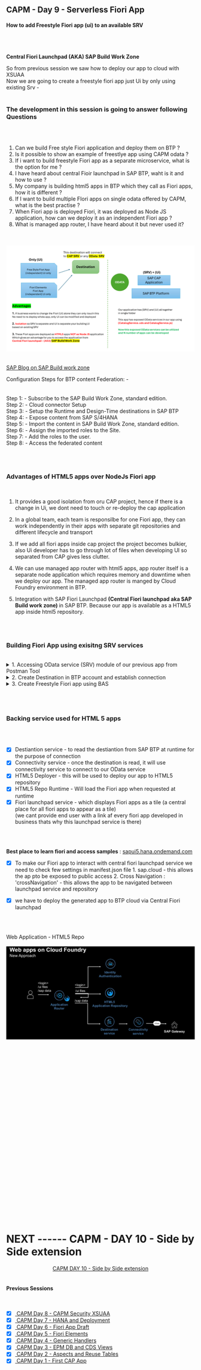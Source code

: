 ## CAPM - Day 9 - Serverless Fiori App 

#### How to add Freestyle Fiori app (ui) to an available SRV

</br>
</br>

**Central Fiori Launchpad  (AKA) SAP Build Work Zone**

So from previous session we saw how to deploy our app to cloud with XSUAA
</br> Now we are going to create a freestyle fiori app just Ui by only using existing Srv -
</br>
</br>

### The development in this session is going to answer following Questions
</br>
</br>

1. Can we build Free style Fiori application and deploy them on BTP ?
2. Is it possible to show an example of freestlye app using CAPM odata ?
3. If i want to build freestyle Fiori app as a separate microservice, what is the option for me ?
4. I have heard about central Fioir launchpad in SAP BTP, waht is it and how to use ?
5. My company is building html5 apps in BTP which they call as Fiori apps, how it is different ?
6. If I want to build multiple FIori apps on single odata offered by CAPM, what is the best practise ?
7. When Fiori app is deployed Fiori, it was deployed as Node JS application, how can we deploy it as an independent Fiori app ?
8. What is managed app router, I have heard about it but never used it?

</br>
</br>

<img src="./files/Serverless_Fiori_design.png" >

</br>
</br>

[SAP Blog on SAP Build work zone](https://community.sap.com/t5/technology-blogs-by-members/access-fiori-apps-via-sap-build-work-zone-site-with-federated-sap-s-4hana/ba-p/13558780)

Configuration Steps for BTP content Federation: -
</br>
</br>
</br>Step 1: - Subscribe to the SAP Build Work Zone, standard edition.
</br>Step 2: - Cloud connector Setup
</br>Step 3: - Setup the Runtime and Design-Time destinations in SAP BTP
</br>Step 4: - Expose content from SAP S/4HANA
</br>Step 5: - Import the content in SAP Build Work Zone, standard edition.
</br>Step 6: - Assign the imported roles to the Site.
</br>Step 7: - Add the roles to the user.
</br>Step 8: - Access the federated content


</br>
</br>

### Advantages of HTML5 apps over NodeJs Fiori app

</br>

1. It provides a good isolation from oru CAP project, hence if there is a change in Ui, 
   we dont need to touch or re-deploy the cap application 

2. In a global team, each team is responsilbe for one Fiori app, they can work independently
   in their apps with separate git repositories and different lifecycle and transport

3. If we add all fiori apps inside cap project the project becomes bulkier,
   also Ui developer has to go through lot of files when developing UI so separated from CAP gives less clutter. 
   
4. We can use managed app router with html5 apps, app router itself is a separate node application which requires memory and downtime when we deploy our app.
   The managed app router is manged by Cloud Foundry environment in BTP.

5. Integration with SAP Fiori Launchpad <b> (Central Fiori launchpad aka SAP Build work zone) </b> in SAP BTP. Because our app is available as a HTML5 app inside html5 repository.   

</br>
</br>


### Building Fiori App using exisitng SRV services 
</br>

<details>
<summary> 1. Accessing OData service (SRV) module of our previous app from Postman Tool </summary>
</br>
</br>
	
When SRV module is accessed from cloud deployed app it appears like this
</br>
</br>
<img src="./files/capmd9-1.png" >
</br>
</br>
<img src="./files/capmd9-2.png" >
</br>
</br>
<img src="./files/capmd9-3.png" >
</br>
</br>
<img src="./files/capmd9-4.png" >
</br>
</br>

Creating a call service in postman tool for our SRV module
</br>
</br>
<img src="./files/capmd9-5.png" >
</br>
</br>

Select Authorization tab
</br>
</br>
<img src="./files/capmd9-6.png" >
</br>
</br>

Select Oauth 2.0 in this section
</br>
</br>
<img src="./files/capmd9-7.png" >
</br>
</br>

Fill the necessary values here 
</br>
</br>
<img src="./files/capmd9-8.png" >
</br>
</br>

Get the required values from BTP cloud accoutn and add it to Postman
</br>
</br>
<img src="./files/capmd9-9.png" >
</br>
</br>
<img src="./files/capmd9-10.png" >
</br>
</br>
<img src="./files/capmd9-11.png" >
</br>
</br>

Before pasting the url need to add the following at the last of the url 
</br> ( <b>/url/oauth/token</b> )
</br>
</br>
<img src="./files/capmd9-12.png" >
</br>
</br>

Client ID & CLient Secret 
</br>
</br>
<img src="./files/capmd9-13.png" >
</br>
</br>
<img src="./files/capmd9-14.png" >
</br>
</br>
</br>

BTP Account userid and the password should be <b> BAS account password </b> dont confuse it with (BTP GLobal account password)
</br>
</br>
<img src="./files/capmd9-15.png" >
</br>
</br>
<img src="./files/capmd9-16.png" >
</br>
</br>
<img src="./files/capmd9-17.png" >
</br>
</br>

Token added acknowledgement will be shown in right bottom of screen
</br>
</br>
<img src="./files/capmd9-18.png" >
</br>
</br>

Now fire the call service and it should bring the data
</br>
</br>
<img src="./files/capmd9-19.png" >
</br>
</br>
<img src="./files/capmd9-20.png" >
</br>
</br>
</br>

Now we need to decrypt the JWT Token go to the website : https://www.base64decode.org
</br>
</br>
<img src="./files/capmd9-21.png" >
</br>
</br>
<img src="./files/capmd9-22.png" >
</br>
</br>
</br>

</details>



<details>
<summary> 2. Create Destination in BTP account and establish connection </summary>
</br>
</br>

We will use the available information from postman and this scope details from token to create Destination in BTP account as shown below
</br>
</br>
</br>

Go to the connectivity section in the sub account and click destination
</br>
</br>
<img src="./files/capmd9-23.png" >
</br>
</br>

select create new destiantion
</br>
</br>
<img src="./files/capmd9-24.png" >
</br>
</br>

Change the authentication type to - <b> OAuth2 User Token Exchange </b>
</br>
</br>
<img src="./files/capmd9-25.png" >
</br>
</br>

### Now fill the necesssary details from available data source as shown below
</br>
</br>

Copy this link from postman or our OData SRV or from our deployed SRV application
</br>
</br>
<img src="./files/capmd9-26.png" >
</br>
</br>
<img src="./files/capmd9-27.png" >
</br>
</br>
<img src="./files/capmd9-28.png" >
</br>
</br>
<img src="./files/capmd9-29.png" >
</br>
</br>
<img src="./files/capmd9-30.png" >
</br>
</br>
<img src="./files/capmd9-31.png" >
</br>
</br>

A success message showing that connection is established 
</br>
</br>
<img src="./files/capmd9-32.png" >
</br>
</br>

</br>
</br>
</details>


<details>
<summary> 3. Create Freestyle Fiori app using BAS </summary>
</br>
</br>
Go to BAS and press F1 and Search for 'Fiori Open Application generator'
</br>
</br>
<img src="./files/capmd9-33.png" >
</br>
</br>

Choose the template as shown below 
</br>
</br>
<img src="./files/capmd9-34.png" >
</br>
</br>
<img src="./files/capmd9-35.png" >
</br>
</br>

<details>
<summary> How to get the V2 odata path </summary>
</br>
</br>
<img src="./files/capmd9-36a.png" >
</br>
</br>
<img src="./files/capmd9-36b.png" >
</br>
</br>
<img src="./files/capmd9-36c.png" >
</br>
</br>
<img src="./files/capmd9-36d.png" >
</br>
</br>
</details>

<img src="./files/capmd9-36.png" >
</br>
</br>
<img src="./files/capmd9-37.png" >
</br>
</br>
<img src="./files/capmd9-38.png" >
</br>
</br>
<img src="./files/capmd9-39.png" >
</br>
</br>
<img src="./files/capmd9-40.png" >
</br>
</br>
<img src="./files/capmd9-41.png" >
</br>
</br>
<img src="./files/capmd9-42.png" >
</br>
</br>
<img src="./files/capmd9-43.png" >
</br>
</br>
<img src="./files/capmd9-44.png" >
</br>
</br>
<img src="./files/capmd9-45.png" >
</br>
</br>
<img src="./files/capmd9-46.png" >
</br>
</br>
<img src="./files/capmd9-47.png" >
</br>
</br>
</details>
</br>
</br>
</br>

### Backing service used for HTML 5 apps 
</br>
</br>

- [x] Destiantion service - to read the destiantion from SAP BTP at runtime for the purpose of connection
- [x] Connectivity service - once the destination is read, it will use connectivity service to connect to our OData service 
- [x] HTML5 Deployer - this will be used to deploy our app to HTML5 repository
- [x] HTML5 Repo Runtime - Will load the Fiori app when requested at runtime 
- [x] Fiori launchpad service - which displays Fiori apps as a tile (a central place for all fiori apps to appear as a tile)
</br> (we cant provide end user with a link af every fiori app developed in business thats why this launchpad service is there)
</br>
</br>

**Best place to learn fiori and access samples** : [sapui5.hana.ondemand.com](https://sapui5.hana.ondemand.com/#/)

- [x] To make our Fiori app to interact with central fiori launchpad service we need to check few settings in manifest.json file 
         1. sap.cloud - this allows the ap pto be exposed to public access 
         2. Cross Navigation : 'crossNavigation' - this allows the app to be navigated between launchpad service and repository 

- [x] we have to deploy the generated app to BTP cloud via Central Fiori launchpad 
</br>
</br>

Web Application - HTML5 Repo
</br>
</br>
<img src="./files/capmd9-48.png" >
</br>
</br>



<!-- <details>
<summary> <b> Detailed steps to add the settings </b> </summary>
</br>
</br>
1. go to website [sapui5.hana.ondemand.com](https://sapui5.hana.ondemand.com/#/)
</br>
</br>
<img src="./files/capmd9-48.png" >
</br>
</br>
2. Search for manifest
</br>
</br>
<img src="./files/capmd9-49.png" >
</br>
</br>
<img src="./files/capmd9-50.png" >
</br>
</br>
<img src="./files/capmd9-51.png" >
</br>
</br>
<img src="./files/capmd9-52.png" >
</br>
</br>
<img src="./files/capmd9-53.png" >
</br>
</br>
</details> -->

       


</br>
</br>



</br>
</br>

</br>
</br>

</br>
</br>


<!--

</br>
</br>

``` cds 
	


``` 

</br>
</br>
<img src="./files/capmd7-1.png" >
</br>
</br>

## MyService.js 
</br>
</br>

```js



```
</br>
<img src="./files/capmd7-2.png" >
</br>
</br>



<details>
<summary> <b> ALL CODE CHANGES - TODAY SESSION </b> </summary>
</br>
</br>

</br>
</br>

</br>
</br>
</details>


-->

</br>
</br>
</br>
</br>
</br>
</br>
</br>
</br>
</br>
</br>


</br>
</br>
</br>
</br>
</br>
</br>
</br>
</br>

# NEXT ------ CAPM - DAY 10 - Side by Side extension

<p align="center"> 
<a href="https://github.com/Octavius-Dante/Tetra_Proxima/tree/main/CAPM-DAY-10"> CAPM DAY 10 - Side by Side extension</a> 
	
</br>
</br>

#### Previous Sessions
</br>
<!--
- [x] <a href="https://github.com/Octavius-Dante/Tetra_Proxima/tree/main/CAPM-DAY-12"> CAPM Day 12 - Extension CI CD</a>
- [x] <a href="https://github.com/Octavius-Dante/Tetra_Proxima/tree/main/CAPM-DAY-11"> CAPM Day 11 - S4HANA Side by Side</a>
- [x] <a href="https://github.com/Octavius-Dante/Tetra_Proxima/tree/main/CAPM-DAY-10"> CAPM Day 10 - Side by Side extension</a>
- [x] <a href="https://github.com/Octavius-Dante/Tetra_Proxima/tree/main/CAPM-DAY-9"> CAPM Day 9 - Serverless Fiori App</a>
-->

- [x] <a href="https://github.com/Octavius-Dante/Tetra_Proxima/tree/main/CAPM-DAY-8"> CAPM Day 8 - CAPM Security XSUAA</a>
- [x] <a href="https://github.com/Octavius-Dante/Tetra_Proxima/tree/main/CAPM-DAY-7"> CAPM Day 7 - HANA and Deployment</a>
- [x] <a href="https://github.com/Octavius-Dante/Tetra_Proxima/tree/main/CAPM-DAY-6"> CAPM Day 6 - Fiori App Draft</a>
- [x] <a href="https://github.com/Octavius-Dante/Tetra_Proxima/tree/main/CAPM-DAY-5"> CAPM Day 5 - Fiori Elements</a>
- [x] <a href="https://github.com/Octavius-Dante/Tetra_Proxima/tree/main/CAPM-DAY-4"> CAPM Day 4 - Generic Handlers</a>
- [x] <a href="https://github.com/Octavius-Dante/Tetra_Proxima/tree/main/CAPM-DAY-3"> CAPM Day 3 - EPM DB and CDS Views</a>
- [x] <a href="https://github.com/Octavius-Dante/Tetra_Proxima/tree/main/CAPM-DAY-2"> CAPM Day 2 - Aspects and Reuse Tables</a>
- [x] <a href="https://github.com/Octavius-Dante/Tetra_Proxima/tree/main/CAPM-DAY-1"> CAPM Day 1 - First CAP App </a>

</br>
</br>

</p>
